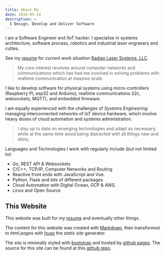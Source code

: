 ```yaml
---
title: About Me
date: 2019-05-14
description: >
  I Design, Develop and Deliver Software
---
```


I am a Software Engineer and IIoT hacker. I specialize in systems
architecture, software process, robotics and industrial laser
engravers and cuttes.

See my [resume](http://rustyeddy.com/resume) for current work
situation [Radian Laser Systems, LLC](http://radianlaser.com).

> My core interest revolves around computer networks and
> communications which has had me involved in solving problems with
> realtime communication at massive scale.

I like to develop software for physical systems using
micro-controllers (Raspberry PI, esp32 and Arduino), realtime
communications (i2c, websockets, MQTT), and embedded firmware.

I am equally experienced with the challenges of _Systems Engineering_
managing interconnected networks of IoT device hardware, which involve
heavy doses of cloud automation and systems administration.

> I stay up to date on emerging technologies and adapt as necessary,
> while at the same time avoid being distracted with all things new and
> shiny. 

Languages and Technologies I work with regularly include (but not
limited to): 

- Go, REST API & Websockets
- C/C++, TCP/IP, Computer Networks and Routing
- Reactive front ends with JavaScript and Vue.
- Python, Flask and lots of different packages 
- Cloud Automation with Digital Ocean, GCP & AWS.
- Linux and Open Source

## This Website

This website was built for my [resume](/resume) and eventually other things. 

The content for this website was created with
[Markdown](http://daringfireball.com/markdown), then transformed to
_html pages_ with [hugo](https://gohugo.io/) the _static site_
generator.

The site is minimally styled with [bootstrap](http://getbootstrap.com)
and hosted by [github pages](https://pages.github.com/). The source
for this site can be found at this [github repo](https://github.com/rustyeddy/rustyeddy.com).


